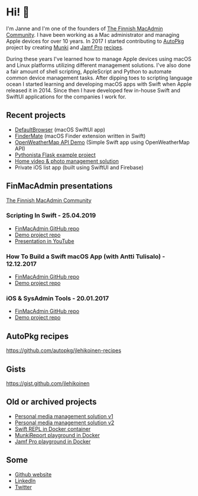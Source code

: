 # Hi! 👋

I'm Janne and I'm one of the founders of [The Finnish MacAdmin Community](http://macadmin.fi). I have been working as a Mac administrator and managing Apple devices for over 10 years. In 2017 I started contributing to [AutoPkg](https://github.com/autopkg) project by creating [Munki](https://github.com/munki/munki) and [Jamf Pro](https://www.jamf.com/products/jamf-pro/) [recipes](https://github.com/autopkg/jlehikoinen-recipes). 

During these years I've learned how to manage Apple devices using macOS and Linux platforms utilizing different management solutions. I've also done a fair amount of shell scripting, AppleScript and Python to automate common device management tasks. After dipping toes to scripting language ocean I started learning and developing macOS apps with Swift when Apple released it in 2014. Since then I have developed few in-house Swift and SwiftUI applications for the companies I work for.

## Recent projects

- [DefaultBrowser](https://github.com/jlehikoinen/DefaultBrowser) (macOS SwiftUI app)
- [FinderMate](https://github.com/jlehikoinen/FinderMate) (macOS Finder extension written in Swift)
- [OpenWeatherMap API Demo](https://github.com/jlehikoinen/openweathermap-api-demo) (Simple Swift app using OpenWeatherMap API)
- [Pythonista Flask example project](https://github.com/jlehikoinen/pythonista-flask-example)
- [Home video & photo management solution](https://jlehikoinen.github.io/md/video_and_photo_management.html)
- Private iOS list app (built using SwiftUI and Firebase)

## FinMacAdmin presentations

[The Finnish MacAdmin Community](http://macadmin.fi)

### Scripting In Swift - 25.04.2019

- [FinMacAdmin GitHub repo](https://github.com/macadminfi/finmacadmin2019_pt1/tree/master/ScriptingInSwift)
- [Demo project repo](https://github.com/jlehikoinen/ScriptingInSwiftDemo)
- [Presentation in YouTube](https://www.youtube.com/watch?v=DgSa2L2xz6M)

### How To Build a Swift macOS App (with Antti Tulisalo) - 12.12.2017

- [FinMacAdmin GitHub repo](https://github.com/macadminfi/finmacadmin2017_pt2/tree/master/HowToBuildSwiftmacOSApp)
- [Demo project repo](https://github.com/jlehikoinen/DemoApp)

### iOS & SysAdmin Tools - 20.01.2017

- [FinMacAdmin GitHub repo](https://github.com/macadminfi/finmacadmin2017/tree/master/ios_janne_lehikoinen)
- [Demo project repo](https://github.com/jlehikoinen/pythonista-flask-example)

## AutoPkg recipes

https://github.com/autopkg/jlehikoinen-recipes

## Gists

https://gist.github.com/jlehikoinen

## Old or archived projects

- [Personal media management solution v1](https://github.com/jlehikoinen/media-management-helper)
- [Personal media management solution v2](https://github.com/jlehikoinen/db-mover)
- [Swift REPL in Docker container](https://github.com/jlehikoinen/swift-repl)
- [MunkiReport playground in Docker](https://github.com/jlehikoinen/munkireport-playground)
- [Jamf Pro playground in Docker](https://github.com/jlehikoinen/jss-playground)

## Some

- [Github website](https://jlehikoinen.github.io)
- [LinkedIn](https://fi.linkedin.com/in/jlehikoinen)
- [Twitter](https://twitter.com/fatmrcrab) 
